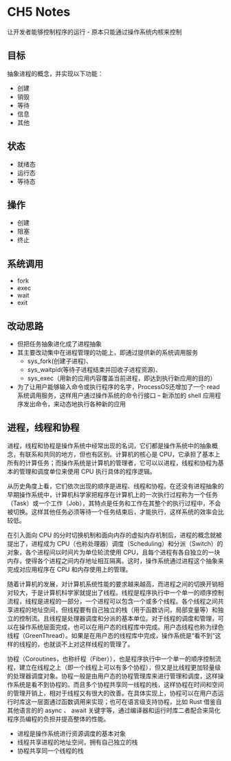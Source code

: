# CH5 Notes

让开发者能够控制程序的运行 - 原本只能通过操作系统内核来控制

## 目标

抽象进程的概念，并实现以下功能：

- 创建
- 销毁
- 等待
- 信息
- 其他

## 状态

- 就绪态
- 运行态
- 等待态

## 操作

- 创建
- 阻塞
- 终止

## 系统调用

- fork
- exec
- wait
- exit

## 改动思路

- 但把任务抽象进化成了进程抽象
- 其主要改动集中在进程管理的功能上，即通过提供新的系统调用服务
  - sys_fork(创建子进程)、
  - sys_waitpid(等待子进程结束并回收子进程资源)、
  - sys_exec（用新的应用内容覆盖当前进程，即达到执行新应用的目的）
- 为了让用户能够输入命令或执行程序的名字，ProcessOS还增加了一个 read 系统调用服务，这样用户通过操作系统的命令行接口 – 新添加的 shell 应用程序发出命令，来动态地执行各种新的应用

## 进程，线程和协程

进程，线程和协程是操作系统中经常出现的名词，它们都是操作系统中的抽象概念，有联系和共同的地方，但也有区别。计算机的核心是 CPU，它承担了基本上所有的计算任务；而操作系统是计算机的管理者，它可以以进程，线程和协程为基本的管理和调度单位来使用 CPU 执行具体的程序逻辑。

从历史角度上看，它们依次出现的顺序是进程、线程和协程。在还没有进程抽象的早期操作系统中，计算机科学家把程序在计算机上的一次执行过程称为一个任务（Task）或一个工作（Job），其特点是任务和工作在其整个的执行过程中，不会被切换。这样其他任务必须等待一个任务结束后，才能执行，这样系统的效率会比较低。

在引入面向 CPU 的分时切换机制和面向内存的虚拟内存机制后，进程的概念就被提出了，进程成为 CPU（也称处理器）调度（Scheduling）和分派（Switch）的对象，各个进程间以时间片为单位轮流使用 CPU，且每个进程有各自独立的一块内存，使得各个进程之间内存地址相互隔离。这时，操作系统通过进程这个抽象来完成对应用程序在 CPU 和内存使用上的管理。

随着计算机的发展，对计算机系统性能的要求越来越高，而进程之间的切换开销相对较大，于是计算机科学家就提出了线程。线程是程序执行中一个单一的顺序控制流程，线程是进程的一部分，一个进程可以包含一个或多个线程。各个线程之间共享进程的地址空间，但线程要有自己独立的栈（用于函数访问，局部变量等）和独立的控制流。且线程是处理器调度和分派的基本单位。对于线程的调度和管理，可以在操作系统层面完成，也可以在用户态的线程库中完成。用户态线程也称为绿色线程（GreenThread）。如果是在用户态的线程库中完成，操作系统是“看不到”这样的线程的，也就谈不上对这样线程的管理了。

协程（Coroutines，也称纤程（Fiber）），也是程序执行中一个单一的顺序控制流程，建立在线程之上（即一个线程上可以有多个协程），但又是比线程更加轻量级的处理器调度对象。协程一般是由用户态的协程管理库来进行管理和调度，这样操作系统是看不到协程的。而且多个协程共享同一线程的栈，这样协程在时间和空间的管理开销上，相对于线程又有很大的改善。在具体实现上，协程可以在用户态运行时库这一层面通过函数调用来实现；也可在语言级支持协程，比如 Rust 借鉴自其他语言的的 async 、 await 关键字等，通过编译器和运行时库二者配合来简化程序员编程的负担并提高整体的性能。

- 进程是操作系统进行资源调度的基本对象
- 线程共享进程的地址空间，拥有自己独立的栈
- 协程共享同一个线程的栈